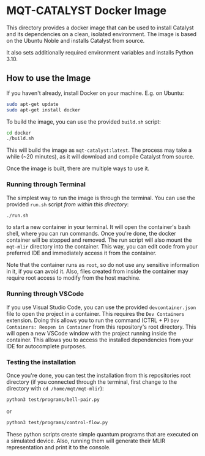 # MQT-CATALYST Docker Image

This directory provides a docker image that can be used to install Catalyst and its dependencies on a
clean, isolated environment. The image is based on the Ubuntu Noble and installs Catalyst from source.

It also sets additionally required environment variables and installs Python 3.10.

## How to use the Image

If you haven't already, install Docker on your machine. E.g. on Ubuntu:

```bash
sudo apt-get update
sudo apt-get install docker
```

To build the image, you can use the provided `build.sh` script:

```bash
cd docker
./build.sh
```

This will build the image as `mqt-catalyst:latest`. The process may take a while (~20 minutes), as it will download and compile
Catalyst from source.

Once the image is built, there are multiple ways to use it.

### Running through Terminal

The simplest way to run the image is through the terminal. You can use the provided `run.sh` script _from within this directory_:

```bash
./run.sh
```

to start a new container in your terminal. It will open the container's bash shell, where you can run commands. Once you're done,
the docker container will be stopped and removed. The run script will also mount the `mqt-mlir` directory into the container.
This way, you can edit code from your preferred IDE and immediately access it from the container.

Note that the container runs as `root`, so do not use any sensitive information in it, if you can avoid it. Also, files
created from inside the container may require root access to modify from the host machine.

### Running through VSCode

If you use Visual Studio Code, you can use the provided `devcontainer.json` file to open the project in a container.
This requires the `Dev Containers` extension. Doing this allows you to run the command (CTRL + P) `Dev Containers: Reopen in Container`
from this repository's root directory. This will open a new VSCode window with the project running inside the container.
This allows you to access the installed dependencies from your IDE for autocomplete purposes.

### Testing the installation

Once you're done, you can test the installation from this repositories root directory (if you connected through the terminal,
first change to the directory with `cd /home/mqt/mqt-mlir`):

```bash
python3 test/programs/bell-pair.py
```

or

```bash
python3 test/programs/control-flow.py
```

These python scripts create simple quantum programs that are executed on a simulated device. Also, running them
will generate their MLIR representation and print it to the console.
